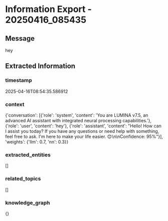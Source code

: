 # Information Export - 20250416_085435

## Message
hey

## Extracted Information
### timestamp
2025-04-16T08:54:35.586912

### context
{'conversation': [{'role': 'system', 'content': 'You are LUMINA v7.5, an advanced AI assistant with integrated neural processing capabilities.'}, {'role': 'user', 'content': 'hey'}, {'role': 'assistant', 'content': "Hello! How can I assist you today? If you have any questions or need help with something, feel free to ask. I'm here to make your life easier. 😊\n\nConfidence: 95%"}], 'weights': {'llm': 0.7, 'nn': 0.3}}

### extracted_entities
[]

### related_topics
[]

### knowledge_graph
{}

